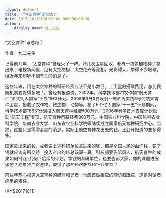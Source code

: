 ```yaml
---
layout: default
title: '“太空育种”该总结了'
date: 2017-10-11T00:00:00.000000+08:00
author:
    display_name: 九二先生
---
```


“太空育种”该总结了

作者：九二先生

记得前几年，“太空育种”曾经火了一阵。好几次卫星回收，都有一包包植物种子拿出来；电视新闻里，见有太空甜椒、太空花卉等亮相，光彩耀人，挣得不少眼球，但近年来却听不到有关的消息了。

这些年来，用在太空育种的科研经费应该不是小数目。上卫星的搭载费用，总比民航机票要贵得多吧？。曾经有报道说，2002年，科学技术部将农作物“航天育种”正式列入国家“十五”863计划。2006年9月9日发射一颗名为实践8号的航天育种卫星，搭载了农作物、微生物、动物等。花了6个亿！国家“十一五”计划期间，科学技术部“863”计划投入航天育种经费900万元；2006年科学技术支撑计划启动“航天工程”专项，航天育种再获经费800万元。中国农业科学院，中国热带农业科学院、华南农业大学、山东省农业科学院等陆续成立国家航天育种研究中心。当然，这些只是零零星星的消息，实际上航空育种花出去的钱，比公开报道的要多得多。

国家拿出来的钱，或者说上述科研单位拿进来的钱，都是全国人民的血汗钱，花了钱就应该有所交待，投入产出的帐总该算一算。科技部要告诉国人，航天育种的成果如何?代价几何？后续的计划。拿钱的科研单位，也要告诉大家，你的课题进展如何？成果推广得怎样，取得了那些经济效益和社会效益？

前些年热心报道太空育种的媒体和记者，也应该做相应的随访和跟踪，这是对读者应尽的责任。

(XYS20171011)

